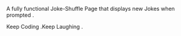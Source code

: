 
A fully functional Joke-Shuffle Page that displays new Jokes when prompted .

Keep Coding .Keep Laughing .

